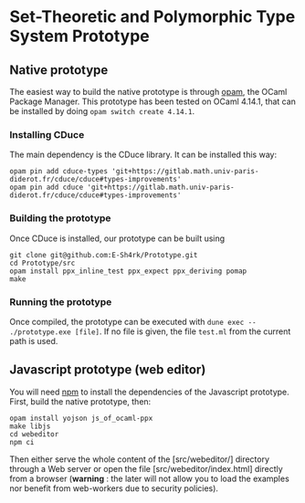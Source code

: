 # Set-Theoretic and Polymorphic Type System Prototype

## Native prototype

The easiest way to build the native prototype is through [opam](https://opam.ocaml.org/), the OCaml Package Manager.
This prototype has been tested on OCaml 4.14.1, that can be installed by doing `opam switch create 4.14.1`.

### Installing CDuce

The main dependency is the CDuce library. It can be installed this way:

```
opam pin add cduce-types 'git+https://gitlab.math.univ-paris-diderot.fr/cduce/cduce#types-improvements'
opam pin add cduce 'git+https://gitlab.math.univ-paris-diderot.fr/cduce/cduce#types-improvements'
```

### Building the prototype

Once CDuce is installed, our prototype can be built using

```
git clone git@github.com:E-Sh4rk/Prototype.git
cd Prototype/src
opam install ppx_inline_test ppx_expect ppx_deriving pomap
make
```

### Running the prototype

Once compiled, the prototype can be executed with `dune exec -- ./prototype.exe [file]`.
If no file is given, the file `test.ml` from the current path is used.

## Javascript prototype (web editor)

You will need [npm](https://www.npmjs.com/) to install the dependencies of the Javascript prototype.
First, build the native prototype, then:

```
opam install yojson js_of_ocaml-ppx
make libjs
cd webeditor
npm ci
```

Then either serve the whole content of the [src/webeditor/] directory through a Web server or open the file [src/webeditor/index.html]
directly from a browser (**warning** : the later will not allow you to load the examples nor benefit from web-workers due to security policies).
